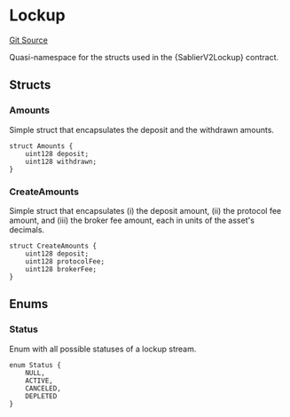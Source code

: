 # Lockup

[Git Source](https://github.com/sablierhq/v2-core/blob/8bfc7785e498ccde9a6d39ad2fc8998d9077f979/docs/contracts/v2/reference/core)

Quasi-namespace for the structs used in the {SablierV2Lockup} contract.

## Structs

### Amounts

Simple struct that encapsulates the deposit and the withdrawn amounts.

```solidity
struct Amounts {
    uint128 deposit;
    uint128 withdrawn;
}
```

### CreateAmounts

Simple struct that encapsulates (i) the deposit amount, (ii) the protocol fee amount, and (iii) the broker fee amount,
each in units of the asset's decimals.

```solidity
struct CreateAmounts {
    uint128 deposit;
    uint128 protocolFee;
    uint128 brokerFee;
}
```

## Enums

### Status

Enum with all possible statuses of a lockup stream.

```solidity
enum Status {
    NULL,
    ACTIVE,
    CANCELED,
    DEPLETED
}
```
